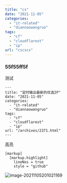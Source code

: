 ```yaml
---
title: "cs"
date: "2021-11-05"
categories: 
  - "it-related"
  - "diannaowangruo"
tags: 
  - "cf"
  - "cloudflarest"
  - "ip"
url: "cscscs"
---
```




### 55f55ff5f
测试

```
---
title: "定时输出最新的优选IP"
date: "2021-11-05"
categories: 
  - "it-related"
  - "diannaowangruo"
tags: 
  - "cf"
  - "cloudflarest"
  - "ip"
url: "/archives/2371.html"
---
```
高亮
```
[markup]
  [markup.highlight]
    lineNos = true
    style = "github"
```





![image-20211105201021169](https://img.zhoujie218.top/pc/202111052012409.png)
